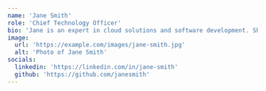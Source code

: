 ```yaml
---
name: 'Jane Smith'
role: 'Chief Technology Officer'
bio: 'Jane is an expert in cloud solutions and software development. She leads the tech team to deliver cutting-edge solutions.'
image:
  url: 'https://example.com/images/jane-smith.jpg'
  alt: 'Photo of Jane Smith'
socials:
  linkedin: 'https://linkedin.com/in/jane-smith'
  github: 'https://github.com/janesmith'
---
```

